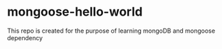 # mongoose-hello-world
This repo is created for the purpose of learning mongoDB and mongoose dependency
